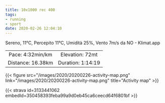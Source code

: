 ```yaml
---
title: 10x1000 rec 400
tags:
- running
- sport
date: 2020-02-26 12:04:10
---
```

Sereno, 11°C, Percepito 11°C, Umidità 25%, Vento 7m/s da NO - Klimat.app

| | |
| :-: | :-: |
| Pace: 4:32min/km | Elevation: 72mt |
| Distance: 16.38km | Duration: 1:14:19 |



{{< figure src="/images/2020/20200226-activity-map.png" link="/images/2020/20200226-activity-map.png" title="Activity map" >}}


{{< strava id=3133441062 embedId=350458393feba99a9d0eb45ca6ceecd64f6801bf >}}
